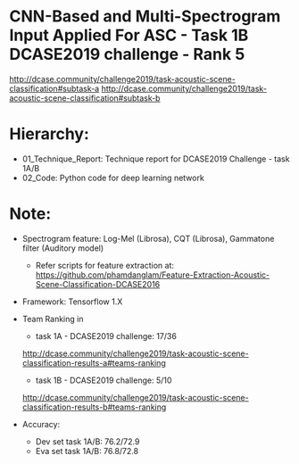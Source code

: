 # CNN-Based and Multi-Spectrogram Input Applied For ASC - Task 1B DCASE2019 challenge - Rank 5
http://dcase.community/challenge2019/task-acoustic-scene-classification#subtask-a
http://dcase.community/challenge2019/task-acoustic-scene-classification#subtask-b

# Hierarchy:
- 01_Technique_Report: Technique report for DCASE2019 Challenge - task 1A/B
- 02_Code: Python code for deep learning network

# Note:
- Spectrogram feature: Log-Mel (Librosa), CQT (Librosa), Gammatone filter (Auditory model)
    + Refer scripts for feature extraction at: https://github.com/phamdanglam/Feature-Extraction-Acoustic-Scene-Classification-DCASE2016
- Framework: Tensorflow 1.X
- Team Ranking in 
    + task 1A - DCASE2019 challenge: 17/36
    
    http://dcase.community/challenge2019/task-acoustic-scene-classification-results-a#teams-ranking    
    + task 1B - DCASE2019 challenge: 5/10    
    
    http://dcase.community/challenge2019/task-acoustic-scene-classification-results-b#teams-ranking    
- Accuracy:
    + Dev set task 1A/B: 76.2/72.9
    + Eva set task 1A/B: 76.8/72.8
